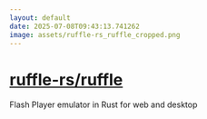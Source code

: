 ```yaml
---
layout: default
date: 2025-07-08T09:43:13.741262
image: assets/ruffle-rs_ruffle_cropped.png
---
```


# [ruffle-rs/ruffle](https://github.com/ruffle-rs/ruffle)

Flash Player emulator in Rust for web and desktop
